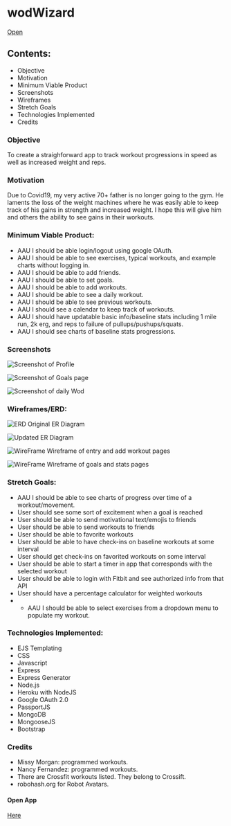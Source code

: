 # wodWizard
[Open](https://wodwizard.herokuapp.com/)

## Contents:
* Objective
* Motivation
* Minimum Viable Product
* Screenshots
* Wireframes
* Stretch Goals
* Technologies Implemented
* Credits


### Objective
To create a straighforward app to track workout progressions in speed as well as increased weight and reps.

### Motivation
Due to Covid19, my very active 70+ father is no longer going to the gym. He laments the loss of the weight machines where he was easily able to keep track of his gains in strength and increased weight. I hope this will give him and others the ability to see gains in their workouts.

### Minimum Viable Product:
* AAU I should be able login/logout using google OAuth.
* AAU I should be able to see exercises, typical workouts, and example charts without logging in.
* AAU I should be able to add friends.
* AAU I should be able to set goals.
* AAU I should be able to add workouts.
* AAU I should be able to see a daily workout.
* AAU I should be able to see previous workouts.
* AAU I should see a calendar to keep track of workouts.
* AAU I should have updatable basic info/baseline stats including 1 mile run, 2k erg, and reps to failure of pullups/pushups/squats.
* AAU I should see charts of baseline stats progressions.


### Screenshots
![Screenshot of Profile](./public/images/profile.png)


![Screenshot of Goals page](./public/images/goals.png)

![Screenshot of daily Wod](./public/images/dailyWod.png)


### Wireframes/ERD:
![ERD](./public/resources/ERD-2.png)
Original ER Diagram


![Updated ER Diagram](./public/resources/ERD-2Updated.png)


![WireFrame](./public/resources/Wireframe2-Entry-Add-Workout.png)
Wireframe of entry and add workout pages


![WireFrame](./public/resources/Wireframe2-Todays-Workout-Stats.png)
Wireframe of goals and stats pages


### Stretch Goals:
* AAU I should be able to see charts of progress over time of a workout/movement.
* User should see some sort of excitement when a goal is reached
* User should be able to send motivational text/emojis to friends
* User should be able to send workouts to friends
* User should be able to favorite workouts
* User should be able to have check-ins on baseline workouts at some interval
* User should get check-ins on favorited workouts on some interval
* User should be able to start a timer in app that corresponds with the selected workout
* User should be able to login with Fitbit and see authorized info from that API
* User should have a percentage calculator for weighted workouts
* * AAU I should be able to select exercises from a dropdown menu to populate my workout.

### Technologies Implemented:
* EJS Templating
* CSS
* Javascript
* Express
* Express Generator
* Node.js
* Heroku with NodeJS
* Google OAuth 2.0
* PassportJS
* MongoDB
* MongooseJS
* Bootstrap

### Credits
* Missy Morgan: programmed workouts.
* Nancy Fernandez: programmed workouts.
* There are Crossfit workouts listed. They belong to Crossift.
* robohash.org for Robot Avatars.

#### Open App
[Here](https://wodwizard.herokuapp.com/)
